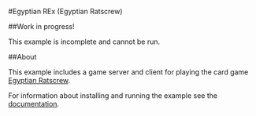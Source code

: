 #Egyptian REx (Egyptian Ratscrew)

##Work in progress!

This example is incomplete and cannot be run.

##About

This example includes a game server and client for playing the card game
[Egyptian Ratscrew](https://en.wikipedia.org/wiki/Egyptian_Ratscrew).

For information about installing and running the example see the
[documentation](../../docs/examples.md).
